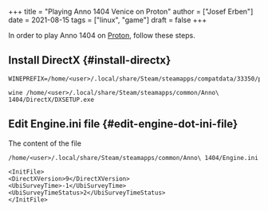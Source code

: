 +++
title = "Playing Anno 1404 Venice on Proton"
author = ["Josef Erben"]
date = 2021-08-15
tags = ["linux", "game"]
draft = false
+++

In order to play Anno 1404 on [Proton](https://www.protondb.com/app/33350), follow these steps.

<!--more-->


## Install DirectX {#install-directx}

```shell
WINEPREFIX=/home/<user>/.local/share/Steam/steamapps/compatdata/33350/pfx
```

```shell
wine /home/<user>/.local/share/Steam/steamapps/common/Anno\ 1404/DirectX/DXSETUP.exe
```


## Edit Engine.ini file {#edit-engine-dot-ini-file}

The content of the file

```nil
/home/<user>/.local/share/Steam/steamapps/common/Anno\ 1404/Engine.ini
```

```nil
<InitFile>
<DirectXVersion>9</DirectXVersion>
<UbiSurveyTime>-1</UbiSurveyTime>
<UbiSurveyTimeStatus>2</UbiSurveyTimeStatus>
</InitFile>
```
